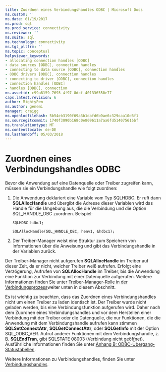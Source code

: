 ```yaml
---
title: Zuordnen eines Verbindungshandles ODBC | Microsoft Docs
ms.custom: ''
ms.date: 01/19/2017
ms.prod: sql
ms.prod_service: connectivity
ms.reviewer: ''
ms.suite: sql
ms.technology: connectivity
ms.tgt_pltfrm: ''
ms.topic: conceptual
helpviewer_keywords:
- allocating connection handles [ODBC]
- data sources [ODBC], connection handles
- connecting to data source [ODBC], connection handles
- ODBC drivers [ODBC], connection handles
- connecting to driver [ODBC], connection handles
- connection handles [ODBC]
- handles [ODBC], connection
ms.assetid: c99a8159-7693-4f97-8dcf-401336550e77
caps.latest.revision: 6
author: MightyPen
ms.author: genemi
manager: craigg
ms.openlocfilehash: 5b54eb3190f69a3b1dafd6b9ae6c329caa10d6f1
ms.sourcegitcommit: 1740f3090b168c0e809611a7aa6fd514075616bf
ms.translationtype: MT
ms.contentlocale: de-DE
ms.lasthandoff: 05/03/2018
---
```

# <a name="allocating-a-connection-handle-odbc"></a>Zuordnen eines Verbindungshandles ODBC
Bevor die Anwendung auf eine Datenquelle oder Treiber zugreifen kann, müssen sie ein Verbindungshandle wie folgt zuordnen:  
  
1.  Die Anwendung deklariert eine Variable vom Typ SQLHDBC. Er ruft dann **SQLAllocHandle** und übergibt die Adresse dieser Variablen wird das Handle für die Umgebung aus, die die Verbindung und die Option SQL_HANDLE_DBC zuordnen. Beispiel:  
  
    ```  
    SQLHDBC hdbc1;  
  
    SQLAllocHandle(SQL_HANDLE_DBC, henv1, &hdbc1);  
    ```  
  
2.  Der Treiber-Manager weist eine Struktur zum Speichern von Informationen über die Anweisung und gibt das Verbindungshandle in der Variablen zurück.  
  
 Der Treiber-Manager nicht aufgerufen **SQLAllocHandle** im Treiber auf dieser Zeit, da er nicht, welcher Treiber weiß aufrufen. Erfolgt eine Verzögerung, Aufrufen von **SQLAllocHandle** im Treiber, bis die Anwendung eine Funktion zur Verbindung mit einer Datenquelle aufgerufen. Weitere Informationen finden Sie unter [Treiber-Manager-Rolle in der Verbindungsprozess](../../../odbc/reference/develop-app/driver-manager-s-role-in-the-connection-process.md)weiter unten in diesem Abschnitt.  
  
 Es ist wichtig zu beachten, dass das Zuordnen eines Verbindungshandles nicht um einen Treiber zu laden identisch ist. Der Treiber wurde nicht geladen werden, bis eine Verbindungsfunktion aufgerufen wird. Daher nach dem Zuordnen eines Verbindungshandles und vor dem Herstellen einer Verbindung mit der Treiber oder die Datenquelle, die nur Funktionen, die die Anwendung mit dem Verbindungshandle aufrufen kann stimmen **SQLSetConnectAttr**, **SQLGetConnectAttr**, oder **SQLGetInfo** mit der Option SQL_ODBC_VER. Aufruf anderer Funktionen mit dem Verbindungshandle, z. B. **SQLEndTran**, gibt SQLSTATE 08003 (Verbindung nicht geöffnet). Ausführliche Informationen finden Sie unter [Anhang B: ODBC-Übergang-Statustabellen](../../../odbc/reference/appendixes/appendix-b-odbc-state-transition-tables.md).  
  
 Weitere Informationen zu Verbindungshandles, finden Sie unter [Verbindungshandles](../../../odbc/reference/develop-app/connection-handles.md).

